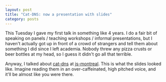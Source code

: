 ```yaml
---
layout: post
title: "Cat-DNS: now a presentation with slides"
category: posts
---
```


This Tuesday I gave my first talk in something like 4 years. I do a fair bit of
speaking on panels / teaching workshops / informal presentations, but I haven't
actually got up in front of a crowd of strangers and tell them about something
I did since I left academia. Nobody threw any pizza crusts or beer bottles at my head, so I guess it didn't go all that terrible.

Anyway, I talked about [cat-dns](http://notwaldorf.github.io/posts/go-cat-dns-go/) at [js-montreal](http://js-montreal.org/). This is what the slides looked like. Imagine reading them in an over-caffeinated, high pitched voice, and it'll be almost like you were there.

<script async class="speakerdeck-embed" data-id="eeb463608bad013176a22aa5bb8c7ef3" data-ratio="1.33333333333333" src="//speakerdeck.com/assets/embed.js"></script>
